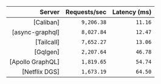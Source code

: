 <!-- PERFORMANCE_RESULTS_START -->

| Server | Requests/sec | Latency (ms) |
|--------:|--------------:|--------------:|
| [Caliban] | `9,206.38` | `11.16` |
| [async-graphql] | `8,027.84` | `12.47` |
| [Tailcall] | `7,652.27` | `13.06` |
| [Gqlgen] | `2,207.64` | `46.78` |
| [Apollo GraphQL] | `1,819.65` | `54.74` |
| [Netflix DGS] | `1,673.19` | `64.50` |

<!-- PERFORMANCE_RESULTS_END -->

